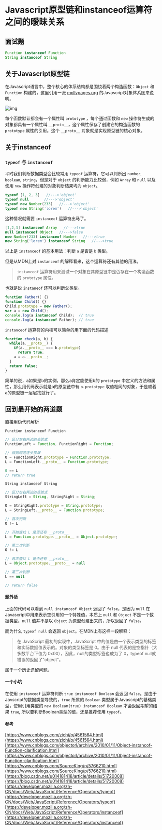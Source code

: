 ﻿# Javascript原型链和instanceof运算符之间的暧昧关系

## 面试题
```js
Function instanceof Function
String instanceof String
```

## 关于Javascript原型链

在Javascript语言中，整个核心的体系结构都是围绕着两个构造函数：`Object` 和 `Function` 构建的，这里引用一张 [mollypages.org](http://www.mollypages.org/) 的Javascript对象体系图来说明。

![img](http://pchbeel8i.bkt.clouddn.com/20180816-1.jpg)

每个函数默认都会有一个属性叫 `prototype` ，每个通过函数和 `new` 操作符生成的对象都具有一个属性叫 `__proto__`，这个属性保存了创建它的构造函数的 `prototype` 属性的引用。这个 `__proto__` 对象就是实现原型链的核心对象。

## 关于instanceof

### `typeof` 与 `instanceof`

平时我们判断数据类型会比较常用 `typeof` 运算符，它可以判断出 `number`, `boolean`, `string`，但是对于 `object` 的判断能力比较弱，例如 `Array` 和 `null` 以及使用 `new` 操作符创建的对象判断结果均为 `object`。

```js
typeof [1, 2, 3]   //--->'object'
typeof null       //--->'object'
typeof new Number(233)   //--->'object'
typeof new String('lorem')   //--->'object'
```

这种情况就需要 `instanceof` 运算符出马了。

```js
[1,2,3] instanceof Array   //--->true
null instanceof Object   //--->false
new Number(233) instanceof Number   //--->true
new String('lorem') instanceof String   //--->true
```
以上是 `instanceof` 的基本用法：判断 `a` 是否是 `b` 类型。

但是从MDN上对 `instanceof` 的解释看来，这个运算符还有其他的用法。

> `instanceof` 运算符用来测试一个对象在其原型链中是否存在一个构造函数的 `prototype` 属性。

也就是说 `instaneof` 还可以判断父类型。

```js
function Father() {}
function Child() {}
Child.prototype = new Father();
var a = new Child();
console.log(a instanceof Child);  // true
console.log(a instanceof Father); // true
```

`instanceof` 运算符的内核可以简单的用下面的代码描述

```js
function check(a, b) {
  while(a.__proto__) {
    if(a.__proto__ === b.prototype)
      return true;
    a = a.__proto__;
  }
  return false;
}
```

简单的说，a如果是b的实例，那么a肯定能使用b的 `prototype` 中定义的方法和属性，那么用代码表示就是a的原型链中有 `b.prototype` 取值相同的对象，于是顺着a的原型链一层层找就行了。

## 回到最开始的两道题

直接用伪代码解析

`Function instanceof Function`

```js
// 区分左右两边的表达式
FunctionLeft = Function, FunctionRight = Function;

// 根据规范逐步推演
O = FunctionRight.prototype = Function.prototype;
L = FunctionLeft.__proto__ = Function.prototype;

0 == L
// return true
```

`String instanceof String`

```js
// 区分左右两边的表达式
StringLeft = String, StringRight = String;

O = StringRight.prototype = String.prototype;
L = StringLeft.__proto__ = Function.prototype;

// 首次判断
O != L

// 开始查找 L 是否还有 __proto__
L = Function.prototype.__proto__ = Object.prototype;

// 第二次判断
O != L

// 再次查找 L 是否还有 __proto__
L = Object.prototype.__proto__ = null

// 第三次判断
L == null

// return false

```

#### 题外话
上面的代码可以看到 `null instanceof Object` 返回了 `false`，是因为 `null` 在Javascript中用来表示空引用的一个特殊值，本质上 `null` 和 `Object` 不是一个数据类型，`null` 值并不是以 `Object` 为原型创建出来的，所以返回了 `false`。

而为什么 `typeof null` 会返回 `object`。在MDN上有这样一段解释：

> 在 JavaScript 最初的实现中，JavaScript 中的值是由一个表示类型的标签和实际数据值表示的。对象的类型标签是 0。由于 null 代表的是空指针（大多数平台下值为 0x00），因此，null的类型标签也成为了 0，typeof null就错误的返回了"object"。

属于一个历史遗留问题。

#### 一个小坑

在使用 `instanceof` 运算符判断 `true instanceof Boolean` 会返回 `false`。是由于Javscript的数据类型导致的，`true` 所属的 `Boolean` 类型属于Javascript的基础类型，使用引用类型的 `new Boolean(true) instanceof Boolean` 才会返回期望的结果 `true`, 所以要判断Boolean类型的值，还是推荐使用 `typeof`。

#### 参考
[https://www.cnblogs.com/zichi/p/4561564.html](https://www.cnblogs.com/zichi/p/4561564.html)
[https://www.cnblogs.com/objectorl/archive/2010/01/11/Object-instancof-Function-clarification.html](https://www.cnblogs.com/objectorl/archive/2010/01/11/Object-instancof-Function-clarification.html)
[https://www.cnblogs.com/SourceKing/p/5766210.html](https://www.cnblogs.com/SourceKing/p/5766210.html)
[https://blog.csdn.net/u014181418/article/details/51720008](https://blog.csdn.net/u014181418/article/details/51720008)
[https://developer.mozilla.org/zh-CN/docs/Web/JavaScript/Reference/Operators/typeof](https://developer.mozilla.org/zh-CN/docs/Web/JavaScript/Reference/Operators/typeof)
[https://developer.mozilla.org/zh-CN/docs/Web/JavaScript/Reference/Operators/instanceof](https://developer.mozilla.org/zh-CN/docs/Web/JavaScript/Reference/Operators/instanceof)





























